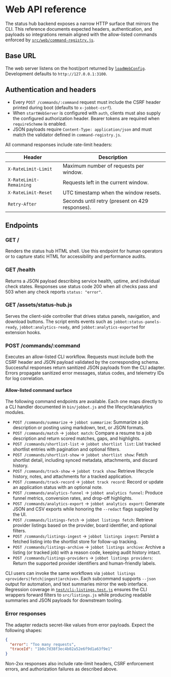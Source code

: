 # Web API reference

The status hub backend exposes a narrow HTTP surface that mirrors the CLI. This reference documents
expected headers, authentication, and payloads so integrations remain aligned with the allow-listed
commands enforced by [`src/web/command-registry.js`](../src/web/command-registry.js).

## Base URL

The web server listens on the host/port returned by
[`loadWebConfig`](../src/web/config.js). Development defaults to `http://127.0.0.1:3100`.

## Authentication and headers

- Every `POST /commands/:command` request must include the CSRF header printed during boot
  (defaults to `x-jobbot-csrf`).
- When `startWebServer` is configured with `auth`, clients must also supply the configured
  authorization header. Bearer tokens are required when `requireScheme` is enabled.
- JSON payloads require `Content-Type: application/json` and must match the validator defined in
  `command-registry.js`.

All command responses include rate-limit headers:

| Header | Description |
| ------ | ----------- |
| `X-RateLimit-Limit` | Maximum number of requests per window. |
| `X-RateLimit-Remaining` | Requests left in the current window. |
| `X-RateLimit-Reset` | UTC timestamp when the window resets. |
| `Retry-After` | Seconds until retry (present on 429 responses). |

## Endpoints

### GET /

Renders the status hub HTML shell. Use this endpoint for human operators or to capture static HTML
for accessibility and performance audits.

### GET /health

Returns a JSON payload describing service health, uptime, and individual check states. Responses use
status code 200 when all checks pass and 503 when any check reports `status: "error"`.

### GET /assets/status-hub.js

Serves the client-side controller that drives status panels, navigation, and download buttons. The
script emits events such as `jobbot:status-panels-ready`, `jobbot:analytics-ready`, and
`jobbot:analytics-exported` for extension hooks.

### POST /commands/:command

Executes an allow-listed CLI workflow. Requests must include both the CSRF header and JSON payload
validated by the corresponding schema. Successful responses return sanitized JSON payloads from the
CLI adapter. Errors propagate sanitized error messages, status codes, and telemetry IDs for log
correlation.

#### Allow-listed command surface

The following command endpoints are available. Each one maps directly to a CLI handler documented in
`bin/jobbot.js` and the lifecycle/analytics modules.

- `POST /commands/summarize` → `jobbot summarize`: Summarize a job description or posting using
  markdown, text, or JSON formats.
- `POST /commands/match` → `jobbot match`: Compare a resume to a job description and return scored
  matches, gaps, and highlights.
- `POST /commands/shortlist-list` → `jobbot shortlist list`: List tracked shortlist entries with
  pagination and optional filters.
- `POST /commands/shortlist-show` → `jobbot shortlist show`: Fetch shortlist detail, including synced
  metadata, attachments, and discard history.
- `POST /commands/track-show` → `jobbot track show`: Retrieve lifecycle history, notes, and
  attachments for a tracked application.
- `POST /commands/track-record` → `jobbot track record`: Record or update an application status with
  an optional note.
- `POST /commands/analytics-funnel` → `jobbot analytics funnel`: Produce funnel metrics, conversion
  rates, and drop-off highlights.
- `POST /commands/analytics-export` → `jobbot analytics export`: Generate JSON and CSV exports while
  honoring the `--redact` flags supplied by the UI.
- `POST /commands/listings-fetch` → `jobbot listings fetch`: Retrieve provider listings based on the
  provider, board identifier, and optional filters.
- `POST /commands/listings-ingest` → `jobbot listings ingest`: Persist a fetched listing into the
  shortlist store for follow-up tracking.
- `POST /commands/listings-archive` → `jobbot listings archive`: Archive a listing (or tracked job)
  with a reason code, keeping audit history intact.
- `POST /commands/listings-providers` → `jobbot listings providers`: Return the supported provider
  identifiers and human-friendly labels.

CLI users can invoke the same workflows via `jobbot listings <providers|fetch|ingest|archive>`.
Each subcommand supports `--json` output for automation, and text summaries mirror the web
interface. Regression coverage in [`test/cli-listings.test.js`](../test/cli-listings.test.js)
ensures the CLI wrappers forward filters to `src/listings.js` while producing readable summaries and
JSON payloads for downstream tooling.

### Error responses

The adapter redacts secret-like values from error payloads. Expect the following shapes:

```json
{
  "error": "Too many requests",
  "traceId": "1b0c7d38f3ec4b02a52e6f9d1a63f9e1"
}
```

Non-2xx responses also include rate-limit headers, CSRF enforcement errors, and authorization
failures as described above.
